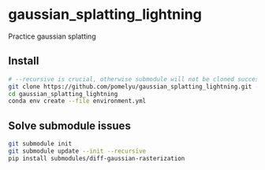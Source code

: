 # gaussian_splatting_lightning
Practice gaussian splatting

## Install
```bash
# --recursive is crucial, otherwise submodule will not be cloned successfully especially diff-gaussian-rasterization
git clone https://github.com/pomelyu/gaussian_splatting_lightning.git --recursive
cd gaussian_splatting_lightning
conda env create --file environment.yml
```

## Solve submodule issues
```bash
git submodule init
git submodule update --init --recursive
pip install submodules/diff-gaussian-rasterization
```
